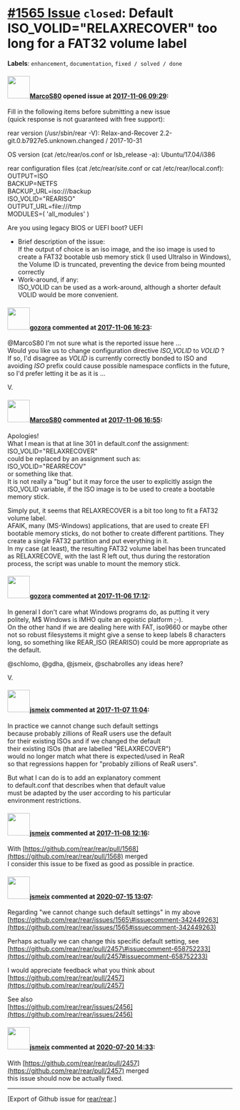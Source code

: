 [\#1565 Issue](https://github.com/rear/rear/issues/1565) `closed`: Default ISO\_VOLID="RELAXRECOVER" too long for a FAT32 volume label
======================================================================================================================================

**Labels**: `enhancement`, `documentation`, `fixed / solved / done`

#### <img src="https://avatars.githubusercontent.com/u/33414417?v=4" width="50">[MarcoS80](https://github.com/MarcoS80) opened issue at [2017-11-06 09:29](https://github.com/rear/rear/issues/1565):

Fill in the following items before submitting a new issue  
(quick response is not guaranteed with free support):

rear version (/usr/sbin/rear -V): Relax-and-Recover
2.2-git.0.b7927e5.unknown.changed / 2017-10-31

OS version (cat /etc/rear/os.conf or lsb\_release -a): Ubuntu/17.04/i386

rear configuration files (cat /etc/rear/site.conf or cat
/etc/rear/local.conf):  
OUTPUT=ISO  
BACKUP=NETFS  
BACKUP\_URL=iso:///backup  
ISO\_VOLID="REARISO"  
OUTPUT\_URL=file:///tmp  
MODULES=( 'all\_modules' )

Are you using legacy BIOS or UEFI boot? UEFI

-   Brief description of the issue:  
    If the output of choice is an iso image, and the iso image is used
    to create a FAT32 bootable usb memory stick (I used UltraIso in
    Windows), the Volume ID is truncated, preventing the device from
    being mounted correctly
-   Work-around, if any:  
    ISO\_VOLID can be used as a work-around, although a shorter default
    VOLID would be more convenient.

#### <img src="https://avatars.githubusercontent.com/u/12116358?u=1c5ba9dcee5ca3082f03029a7fbe647efd30eb49&v=4" width="50">[gozora](https://github.com/gozora) commented at [2017-11-06 16:23](https://github.com/rear/rear/issues/1565#issuecomment-342201994):

@MarcoS80 I'm not sure what is the reported issue here ...  
Would you like us to change configuration directive *ISO\_VOLID* to
*VOLID* ?  
If so, I'd disagree as *VOLID* is currently correctly bonded to ISO and
avoiding *ISO* prefix could cause possible namespace conflicts in the
future, so I'd prefer letting it be as it is ...

V.

#### <img src="https://avatars.githubusercontent.com/u/33414417?v=4" width="50">[MarcoS80](https://github.com/MarcoS80) commented at [2017-11-06 16:55](https://github.com/rear/rear/issues/1565#issuecomment-342212364):

Apologies!  
What I mean is that at line 301 in default.conf the assignment:  
ISO\_VOLID="RELAXRECOVER"  
could be replaced by an assignment such as:  
ISO\_VOLID="REARRECOV"  
or something like that.  
It is not really a "bug" but it may force the user to explicitly assign
the ISO\_VOLID variable, if the ISO image is to be used to create a
bootable memory stick.

Simply put, it seems that RELAXRECOVER is a bit too long to fit a FAT32
volume label.  
AFAIK, many (MS-Windows) applications, that are used to create EFI
bootable memory sticks, do not bother to create different partitions.
They create a single FAT32 partition and put everything in it.  
In my case (at least), the resulting FAT32 volume label has been
truncated as RELAXRECOVE, with the last R left out, thus during the
restoration process, the script was unable to mount the memory stick.

#### <img src="https://avatars.githubusercontent.com/u/12116358?u=1c5ba9dcee5ca3082f03029a7fbe647efd30eb49&v=4" width="50">[gozora](https://github.com/gozora) commented at [2017-11-06 17:12](https://github.com/rear/rear/issues/1565#issuecomment-342218290):

In general I don't care what Windows programs do, as putting it very
politely, M$ Windows is IMHO quite an egoistic platform ;-).  
On the other hand if we are dealing here with FAT, iso9660 or maybe
other not so robust filesystems it might give a sense to keep labels 8
characters long, so something like REAR\_ISO (REARISO) could be more
appropriate as the default.

@schlomo, @gdha, @jsmeix, @schabrolles any ideas here?

V.

#### <img src="https://avatars.githubusercontent.com/u/1788608?u=925fc54e2ce01551392622446ece427f51e2f0ce&v=4" width="50">[jsmeix](https://github.com/jsmeix) commented at [2017-11-07 11:04](https://github.com/rear/rear/issues/1565#issuecomment-342449263):

In practice we cannot change such default settings  
because probably zillions of ReaR users use the default  
for their existing ISOs and if we changed the default  
their existing ISOs (that are labelled "RELAXRECOVER")  
would no longer match what there is expected/used in ReaR  
so that regressions happen for "probably zillions of ReaR users".

But what I can do is to add an explanatory comment  
to default.conf that describes when that default value  
must be adapted by the user according to his particular  
environment restrictions.

#### <img src="https://avatars.githubusercontent.com/u/1788608?u=925fc54e2ce01551392622446ece427f51e2f0ce&v=4" width="50">[jsmeix](https://github.com/jsmeix) commented at [2017-11-08 12:16](https://github.com/rear/rear/issues/1565#issuecomment-342800652):

With
[https://github.com/rear/rear/pull/1568](https://github.com/rear/rear/pull/1568)
merged  
I consider this issue to be fixed as good as possible in practice.

#### <img src="https://avatars.githubusercontent.com/u/1788608?u=925fc54e2ce01551392622446ece427f51e2f0ce&v=4" width="50">[jsmeix](https://github.com/jsmeix) commented at [2020-07-15 13:07](https://github.com/rear/rear/issues/1565#issuecomment-658756166):

Regarding "we cannot change such default settings" in my above  
[https://github.com/rear/rear/issues/1565\#issuecomment-342449263](https://github.com/rear/rear/issues/1565#issuecomment-342449263)

Perhaps actually we can change this specific default setting, see  
[https://github.com/rear/rear/pull/2457\#issuecomment-658752233](https://github.com/rear/rear/pull/2457#issuecomment-658752233)

I would appreciate feedback what you think about  
[https://github.com/rear/rear/pull/2457](https://github.com/rear/rear/pull/2457)

See also  
[https://github.com/rear/rear/issues/2456](https://github.com/rear/rear/issues/2456)

#### <img src="https://avatars.githubusercontent.com/u/1788608?u=925fc54e2ce01551392622446ece427f51e2f0ce&v=4" width="50">[jsmeix](https://github.com/jsmeix) commented at [2020-07-20 14:33](https://github.com/rear/rear/issues/1565#issuecomment-661077904):

With
[https://github.com/rear/rear/pull/2457](https://github.com/rear/rear/pull/2457)
merged  
this issue should now be actually fixed.

------------------------------------------------------------------------

\[Export of Github issue for
[rear/rear](https://github.com/rear/rear).\]
